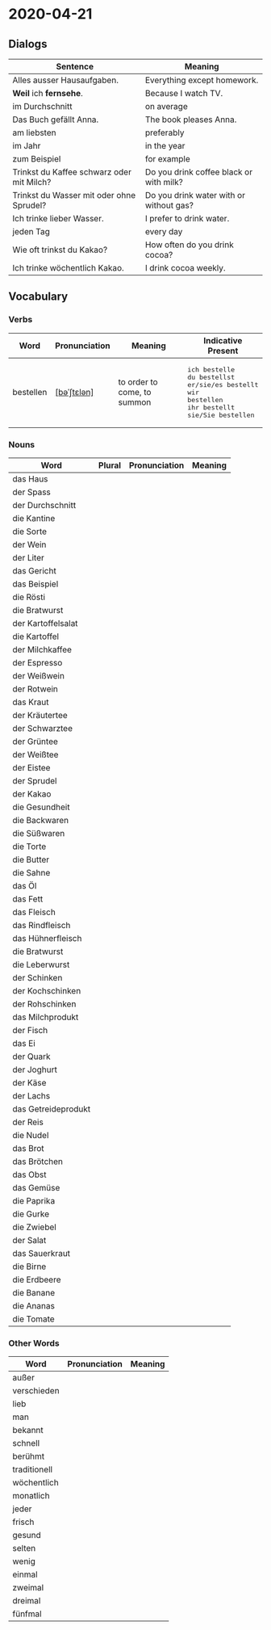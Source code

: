 # 2020-04-21

## Dialogs

| Sentence                                  | Meaning                                 |
| ----------------------------------------- | --------------------------------------- |
| Alles ausser Hausaufgaben.                | Everything except homework.             |
| **Weil** ich **fernsehe**.                | Because I watch TV.                     |
| im Durchschnitt                           | on average                              |
| Das Buch gefällt Anna.                    | The book pleases Anna.                  |
| am liebsten                               | preferably                              |
| im Jahr                                   | in the year                             |
| zum Beispiel                              | for example                             |
| Trinkst du Kaffee schwarz oder mit Milch? | Do you drink coffee black or with milk? |
| Trinkst du Wasser mit oder ohne Sprudel?  | Do you drink water with or without gas? |
| Ich trinke lieber Wasser.                 | I prefer to drink water.                |
| jeden Tag                                 | every day                               |
| Wie oft trinkst du Kakao?                 | How often do you drink cocoa?           |
| Ich trinke wöchentlich Kakao.             | I drink cocoa weekly.                   |

## Vocabulary

### Verbs

| Word      | Pronunciation                                                             | Meaning                     | Indicative Present                                                                                                                             |
| --------- | ------------------------------------------------------------------------- | --------------------------- | ---------------------------------------------------------------------------------------------------------------------------------------------- |
| bestellen | [[bəˈʃtɛlən]](https://cdn.duden.de/_media_/audio/ID4110290_383984435.mp3) | to order to come, to summon | <pre>ich       bestelle<br>du        bestellst<br>er/sie/es bestellt<br>wir       bestellen<br>ihr       bestellt<br>sie/Sie   bestellen</pre> |

### Nouns

| Word                | Plural | Pronunciation | Meaning |
| ------------------- | ------ | ------------- | ------- |
| das Haus            |        |               |         |
| der Spass           |        |               |         |
| der Durchschnitt    |        |               |         |
| die Kantine         |        |               |         |
| die Sorte           |        |               |         |
| der Wein            |        |               |         |
| der Liter           |        |               |         |
| das Gericht         |        |               |         |
| das Beispiel        |        |               |         |
| die Rösti           |        |               |         |
| die Bratwurst       |        |               |         |
| der Kartoffelsalat  |        |               |         |
| die Kartoffel       |        |               |         |
| der Milchkaffee     |        |               |         |
| der Espresso        |        |               |         |
| der Weißwein        |        |               |         |
| der Rotwein         |        |               |         |
| das Kraut           |        |               |         |
| der Kräutertee      |        |               |         |
| der Schwarztee      |        |               |         |
| der Grüntee         |        |               |         |
| der Weißtee         |        |               |         |
| der Eistee          |        |               |         |
| der Sprudel         |        |               |         |
| der Kakao           |        |               |         |
| die Gesundheit      |        |               |         |
| die Backwaren       |        |               |         |
| die Süßwaren        |        |               |         |
| die Torte           |        |               |         |
| die Butter          |        |               |         |
| die Sahne           |        |               |         |
| das Öl              |        |               |         |
| das Fett            |        |               |         |
| das Fleisch         |        |               |         |
| das Rindfleisch     |        |               |         |
| das Hühnerfleisch   |        |               |         |
| die Bratwurst       |        |               |         |
| die Leberwurst      |        |               |         |
| der Schinken        |        |               |         |
| der Kochschinken    |        |               |         |
| der Rohschinken     |        |               |         |
| das Milchprodukt    |        |               |         |
| der Fisch           |        |               |         |
| das Ei              |        |               |         |
| der Quark           |        |               |         |
| der Joghurt         |        |               |         |
| der Käse            |        |               |         |
| der Lachs           |        |               |         |
| das Getreideprodukt |        |               |         |
| der Reis            |        |               |         |
| die Nudel           |        |               |         |
| das Brot            |        |               |         |
| das Brötchen        |        |               |         |
| das Obst            |        |               |         |
| das Gemüse          |        |               |         |
| die Paprika         |        |               |         |
| die Gurke           |        |               |         |
| die Zwiebel         |        |               |         |
| der Salat           |        |               |         |
| das Sauerkraut      |        |               |         |
| die Birne           |        |               |         |
| die Erdbeere        |        |               |         |
| die Banane          |        |               |         |
| die Ananas          |        |               |         |
| die Tomate          |        |               |         |

### Other Words

| Word         | Pronunciation | Meaning |
| ------------ | ------------- | ------- |
| außer        |               |         |
| verschieden  |               |         |
| lieb         |               |         |
| man          |               |         |
| bekannt      |               |         |
| schnell      |               |         |
| berühmt      |               |         |
| traditionell |               |         |
| wöchentlich  |               |         |
| monatlich    |               |         |
| jeder        |               |         |
| frisch       |               |         |
| gesund       |               |         |
| selten       |               |         |
| wenig        |               |         |
| einmal       |               |         |
| zweimal      |               |         |
| dreimal      |               |         |
| fünfmal      |               |         |